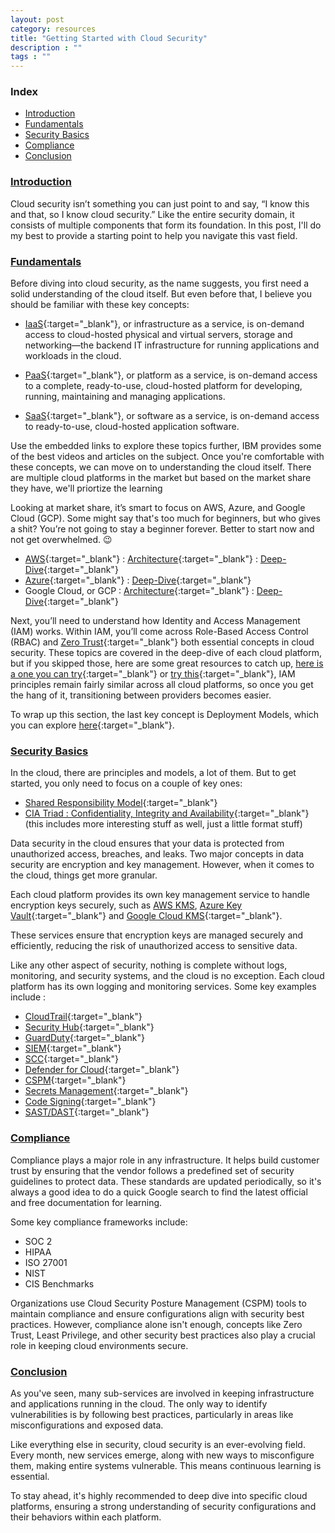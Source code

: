 ```yaml
---
layout: post
category: resources
title: "Getting Started with Cloud Security"
description : ""
tags : ""
---
```

### Index
- [Introduction](#introduction)
- [Fundamentals](#fundamentals)
- [Security Basics](#security-basics)
- [Compliance](#compliance)
- [Conclusion](#conclusion)

### [Introduction](#introduction)
Cloud security isn’t something you can just point to and say, “I know this and that, so I know cloud security.” Like the entire security domain, it consists of multiple components that form its foundation. In this post, I'll do my best to provide a starting point to help you navigate this vast field.


### [Fundamentals](#fundamentals)
Before diving into cloud security, as the name suggests, you first need a solid understanding of the cloud itself. But even before that, I believe you should be familiar with these key concepts:
- [IaaS](https://www.ibm.com/think/topics/iaas){:target="_blank"}, or infrastructure as a service, is on-demand access to cloud-hosted physical and virtual servers, storage and networking—the backend IT infrastructure for running applications and workloads in the cloud.

- [PaaS](https://www.ibm.com/think/topics/paas){:target="_blank"}, or platform as a service, is on-demand access to a complete, ready-to-use, cloud-hosted platform for developing, running, maintaining and managing applications.

- [SaaS](https://www.ibm.com/think/topics/saas){:target="_blank"}, or software as a service, is on-demand access to ready-to-use, cloud-hosted application software.

Use the embedded links to explore these topics further, IBM provides some of the best videos and articles on the subject. Once you're comfortable with these concepts, we can move on to understanding the cloud itself.
There are multiple cloud platforms in the market but based on the market share they have, we'll priortize the learning
<canvas id="marketShareChart" width="600" height="400"></canvas>
<script>
        const ctx = document.getElementById('marketShareChart').getContext('2d');
        const marketShareChart = new Chart(ctx, {
            type: 'line',
            data: {
                labels: ['AWS', 'Microsoft Azure', 'Google Cloud', 'Alibaba Cloud', 'Oracle', 'Others'],
                datasets: [{
                    label: 'Market Share (%)',
                    data: [30, 21, 12, 4, 3, 30],
                    borderColor: 'rgba(75, 192, 192, 1)',
                    backgroundColor: 'rgba(75, 192, 192, 0.2)',
                    fill: true,
                    tension: 0.1
                }]
            },
            options: {
                scales: {
                    y: {
                        beginAtZero: true,
                        max: 40,
                        title: {
                            display: true,
                            text: 'Market Share (%)'
                        }
                    }
                },
                plugins: {
                    title: {
                        display: true,
                        text: 'Cloud Providers Market Share in Q4 2024'
                    }
                }
            }
        });
    </script>

Looking at market share, it’s smart to focus on AWS, Azure, and Google Cloud (GCP). Some might say that's too much for beginners, but who gives a shit? You’re not going to stay a beginner forever. Better to start now and not get overwhelmed. 😉
- [AWS](https://youtu.be/bgPuPSPZe2U?si=pzvz4ky2U6MvOISr){:target="_blank"} : [Architecture](https://www.youtube.com/watch?v=QbipcgIdSJc){:target="_blank"} : [Deep-Dive](https://www.youtube.com/watch?v=c3Cn4xYfxJY){:target="_blank"}
- [Azure](https://www.youtube.com/watch?v=3Arj5zlUPG4){:target="_blank"} : [Deep-Dive](https://www.youtube.com/watch?v=i6NzKvGUsBs){:target="_blank"}
- Google Cloud, or GCP : [Architecture](https://www.youtube.com/watch?v=uuotOQjOeb0&list=PLwi6PfxEP7zYLVCK_ywVD-RJNDu6mYXbi){:target="_blank"} : [Deep-Dive](https://www.youtube.com/watch?v=jpno8FSqpc8){:target="_blank"}


Next, you’ll need to understand how Identity and Access Management (IAM) works. Within IAM, you’ll come across Role-Based Access Control (RBAC) and [Zero Trust](https://learn.microsoft.com/en-us/security/zero-trust/zero-trust-overview){:target="_blank"} both essential concepts in cloud security. These topics are covered in the deep-dive of each cloud platform, but if you skipped those, here are some great resources to catch up, [here is a one you can try](https://www.anyshift.io/blog/a-deep-dive-in-aws-resources-best-practices-to-adopt-identity-and-access-management-(iam)){:target="_blank"} or [try this](https://www.techtarget.com/searchsecurity/definition/identity-access-management-IAM-system){:target="_blank"}, IAM principles remain fairly similar across all cloud platforms, so once you get the hang of it, transitioning between providers becomes easier.

To wrap up this section, the last key concept is Deployment Models, which you can explore [here](https://spacelift.io/blog/cloud-deployment-models){:target="_blank"}.

### [Security Basics](#security-basics)

In the cloud, there are principles and models, a lot of them. But to get started, you only need to focus on a couple of key ones:
- [Shared Responsibility Model](https://www.wiz.io/academy/shared-responsibility-model){:target="_blank"}
- [CIA Triad : Confidentiality, Integrity and Availability](https://www.cyera.io/blog/the-fundamentals-of-data-security-in-cloud-computing){:target="_blank"} (this includes more interesting stuff as well, just a little format stuff)

Data security in the cloud ensures that your data is protected from unauthorized access, breaches, and leaks. Two major concepts in data security are encryption and key management. However, when it comes to the cloud, things get more granular.

Each cloud platform provides its own key management service to handle encryption keys securely, such as [AWS KMS](https://www.youtube.com/watch?v=f3APF1dP8w0), [Azure Key Vault](https://www.youtube.com/watch?v=0cwcT06YwPE){:target="_blank"} and [Google Cloud KMS](https://www.youtube.com/playlist?list=PLi133fNSP6SiMDGwngZGaxFQYfWHMDAOW){:target="_blank"}.

These services ensure that encryption keys are managed securely and efficiently, reducing the risk of unauthorized access to sensitive data.

Like any other aspect of security, nothing is complete without logs, monitoring, and security systems, and the cloud is no exception. Each cloud platform has its own logging and monitoring services. Some key examples include : 
- [CloudTrail](https://docs.aws.amazon.com/awscloudtrail/latest/userguide/cloudtrail-user-guide.html){:target="_blank"}
- [Security Hub](https://docs.aws.amazon.com/securityhub/latest/userguide/what-is-securityhub.html){:target="_blank"}
- [GuardDuty](https://docs.aws.amazon.com/AmazonRDS/latest/AuroraUserGuide/guard-duty-rds-protection.html){:target="_blank"}
- [SIEM](https://www.ibm.com/think/topics/siem){:target="_blank"}
- [SCC](https://cloud.google.com/security/products/security-command-center){:target="_blank"}
- [Defender for Cloud](https://azure.microsoft.com/en-us/products/defender-for-cloud){:target="_blank"}
- [CSPM](https://www.wiz.io/academy/what-is-cloud-security-posture-management-cspm){:target="_blank"}
- [Secrets Management](https://www.cyberark.com/what-is/secrets-management/){:target="_blank"}
- [Code Signing](https://www.encryptionconsulting.com/education-center/what-is-code-signing/){:target="_blank"}
- [SAST/DAST](https://circleci.com/blog/sast-vs-dast-when-to-use-them/){:target="_blank"}

### [Compliance](#compliance)
Compliance plays a major role in any infrastructure. It helps build customer trust by ensuring that the vendor follows a predefined set of security guidelines to protect data. These standards are updated periodically, so it's always a good idea to do a quick Google search to find the latest official and free documentation for learning.

Some key compliance frameworks include:

- SOC 2
- HIPAA
- ISO 27001
- NIST
- CIS Benchmarks

Organizations use Cloud Security Posture Management (CSPM) tools to maintain compliance and ensure configurations align with security best practices. However, compliance alone isn't enough, concepts like Zero Trust, Least Privilege, and other security best practices also play a crucial role in keeping cloud environments secure.

### [Conclusion](#conclusion)
As you've seen, many sub-services are involved in keeping infrastructure and applications running in the cloud. The only way to identify vulnerabilities is by following best practices, particularly in areas like misconfigurations and exposed data.

Like everything else in security, cloud security is an ever-evolving field. Every month, new services emerge, along with new ways to misconfigure them, making entire systems vulnerable. This means continuous learning is essential.

To stay ahead, it's highly recommended to deep dive into specific cloud platforms, ensuring a strong understanding of security configurations and their behaviors within each platform.